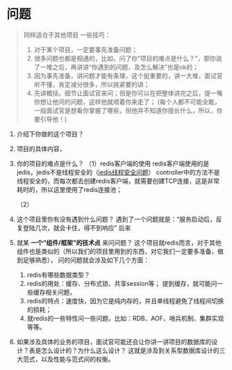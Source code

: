 # 问题

> 同样适合于其他项目
> 一些技巧：
> 1. 对于某个项目，一定要事先准备问题；
> 2. 很多问题也都是相通的，比如，问了你“项目的难点是什么？”，那你说了一堆之后，再讲讲“你遇到的问题，及怎么解决”也是ok的；
> 3. 因为事先准备，讲问题才能有条理，这个挺重要的，讲一大堆，面试官听不懂，肯定减分很多，所以挑紧要的讲；
> 4. 先讲概括，细节让面试官来问；但是你可以在把整体讲完之后，提一嘴你想让他问的问题，这样他就顺着你来走了；
> (每个人都不可能全能，一般面试官是想看你掌握了哪些，但他并不知道你擅长什么，所以，你要引导他！)

1. 介绍下你做的这个项目？


2. 项目的具体内容，


3. 你的项目的难点是什么？
   （1）redis客户端的使用
      redis客户端使用的是jedis，jedis不是线程安全的（[jedis线程安全问题](https://www.jianshu.com/p/5e4a1f92c88f "jedis线程安全问题")）
      controller中的方法不是线程安全的，而每次都去创建redis客户端，就需要创建TCP连接，这是非常耗时的，所以这里使用了redis连接池；
      
   （2）
   
4. 这个项目里你有没有遇到什么问题？
   遇到了一个问题就是：“服务启动后，反复登陆几次，就会卡住，得不到响应”
   后来

5. 就某 **一个“组件/框架”的技术点** 来问问题？
   这个项目就redis而言，对于其他组件也是类似的（所以我们的项目里用到的东西，对它我们一定要多准备，做到足够熟悉），
   问的问题就会涉及如下几个方面：
      1. redis有哪些数据类型？
      2. redis的用处：缓存、分布式锁、共享session等；
         提到缓存，就可能问一些缓存相关问题，
      3. redis的特点：速度快，因为它是纯内存的，并且单线程避免了线程间切换的损耗；
      4. 就redis的一些特性问一些问题，比如：RDB、AOF、哨兵机制、集群实现等等。
      
 6. 如果涉及具体的业务的项目，面试官可能还会让你讲一讲项目的数据库的设计？表是怎么设计的？为什么这么设计？
      这就是涉及到关系型数据库设计的三大范式，以及性能与范式间的权衡。

